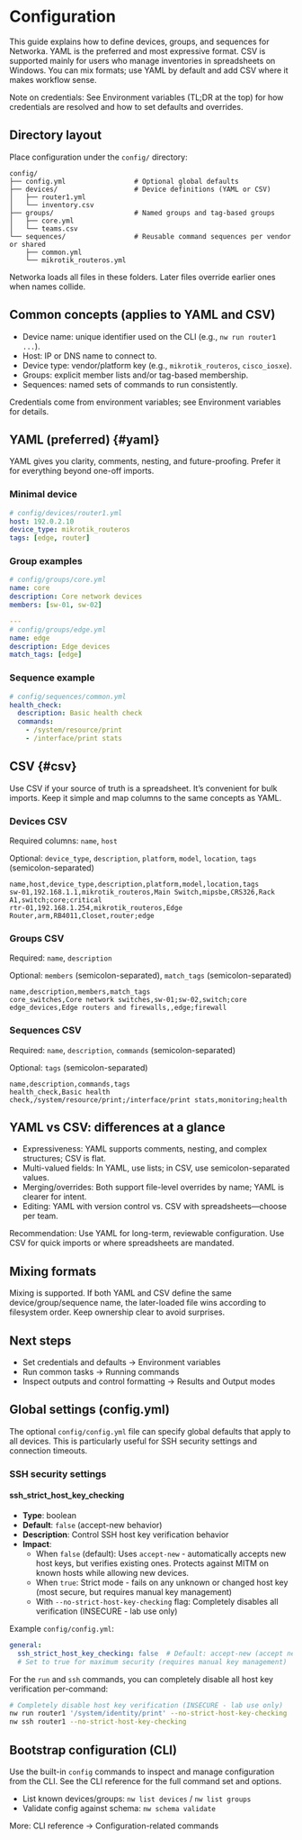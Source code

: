 # Configuration

This guide explains how to define devices, groups, and sequences for Networka. YAML is the preferred and most expressive format. CSV is supported mainly for users who manage inventories in spreadsheets on Windows. You can mix formats; use YAML by default and add CSV where it makes workflow sense.

Note on credentials: See Environment variables (TL;DR at the top) for how credentials are resolved and how to set defaults and overrides.

## Directory layout

Place configuration under the `config/` directory:

```
config/
├── config.yml                 # Optional global defaults
├── devices/                   # Device definitions (YAML or CSV)
│   ├── router1.yml
│   └── inventory.csv
├── groups/                    # Named groups and tag-based groups
│   ├── core.yml
│   └── teams.csv
└── sequences/                 # Reusable command sequences per vendor or shared
    ├── common.yml
    └── mikrotik_routeros.yml
```

Networka loads all files in these folders. Later files override earlier ones when names collide.

## Common concepts (applies to YAML and CSV)

- Device name: unique identifier used on the CLI (e.g., `nw run router1 ...`).
- Host: IP or DNS name to connect to.
- Device type: vendor/platform key (e.g., `mikrotik_routeros`, `cisco_iosxe`).
- Groups: explicit member lists and/or tag-based membership.
- Sequences: named sets of commands to run consistently.

Credentials come from environment variables; see Environment variables for details.

## YAML (preferred) {#yaml}

YAML gives you clarity, comments, nesting, and future-proofing. Prefer it for everything beyond one-off imports.

### Minimal device

```yaml
# config/devices/router1.yml
host: 192.0.2.10
device_type: mikrotik_routeros
tags: [edge, router]
```

### Group examples

```yaml
# config/groups/core.yml
name: core
description: Core network devices
members: [sw-01, sw-02]

---
# config/groups/edge.yml
name: edge
description: Edge devices
match_tags: [edge]
```

### Sequence example

```yaml
# config/sequences/common.yml
health_check:
  description: Basic health check
  commands:
    - /system/resource/print
    - /interface/print stats
```

## CSV {#csv}

Use CSV if your source of truth is a spreadsheet. It’s convenient for bulk imports. Keep it simple and map columns to the same concepts as YAML.

### Devices CSV

Required columns: `name`, `host`

Optional: `device_type`, `description`, `platform`, `model`, `location`, `tags` (semicolon-separated)

```csv
name,host,device_type,description,platform,model,location,tags
sw-01,192.168.1.1,mikrotik_routeros,Main Switch,mipsbe,CRS326,Rack A1,switch;core;critical
rtr-01,192.168.1.254,mikrotik_routeros,Edge Router,arm,RB4011,Closet,router;edge
```

### Groups CSV

Required: `name`, `description`

Optional: `members` (semicolon-separated), `match_tags` (semicolon-separated)

```csv
name,description,members,match_tags
core_switches,Core network switches,sw-01;sw-02,switch;core
edge_devices,Edge routers and firewalls,,edge;firewall
```

### Sequences CSV

Required: `name`, `description`, `commands` (semicolon-separated)

Optional: `tags` (semicolon-separated)

```csv
name,description,commands,tags
health_check,Basic health check,/system/resource/print;/interface/print stats,monitoring;health
```

## YAML vs CSV: differences at a glance

- Expressiveness: YAML supports comments, nesting, and complex structures; CSV is flat.
- Multi-valued fields: In YAML, use lists; in CSV, use semicolon-separated values.
- Merging/overrides: Both support file-level overrides by name; YAML is clearer for intent.
- Editing: YAML with version control vs. CSV with spreadsheets—choose per team.

Recommendation: Use YAML for long-term, reviewable configuration. Use CSV for quick imports or where spreadsheets are mandated.

## Mixing formats

Mixing is supported. If both YAML and CSV define the same device/group/sequence name, the later-loaded file wins according to filesystem order. Keep ownership clear to avoid surprises.

## Next steps

- Set credentials and defaults → Environment variables
- Run common tasks → Running commands
- Inspect outputs and control formatting → Results and Output modes

## Global settings (config.yml)

The optional `config/config.yml` file can specify global defaults that apply to all devices. This is particularly useful for SSH security settings and connection timeouts.

### SSH security settings

#### ssh_strict_host_key_checking

- **Type**: boolean
- **Default**: `false` (accept-new behavior)
- **Description**: Control SSH host key verification behavior
- **Impact**:
  - When `false` (default): Uses `accept-new` - automatically accepts new host keys, but verifies existing ones. Protects against MITM on known hosts while allowing new devices.
  - When `true`: Strict mode - fails on any unknown or changed host key (most secure, but requires manual key management)
  - With `--no-strict-host-key-checking` flag: Completely disables all verification (INSECURE - lab use only)

Example `config/config.yml`:

```yaml
general:
  ssh_strict_host_key_checking: false  # Default: accept-new (accept new, verify existing)
  # Set to true for maximum security (requires manual key management)
```

For the `run` and `ssh` commands, you can completely disable all host key verification per-command:

```bash
# Completely disable host key verification (INSECURE - lab use only)
nw run router1 '/system/identity/print' --no-strict-host-key-checking
nw ssh router1 --no-strict-host-key-checking
```

## Bootstrap configuration (CLI)

Use the built-in `config` commands to inspect and manage configuration from the CLI. See the CLI reference for the full command set and options.

- List known devices/groups: `nw list devices` / `nw list groups`
- Validate config against schema: `nw schema validate`

More: CLI reference → Configuration-related commands

